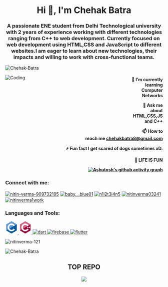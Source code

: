 <h1 align="center">Hi 👋, I'm Chehak Batra</h1>
<h3 align="center">A passionate ENE student from Delhi Technological university with 2 years of experience working with different technologies ranging from C++ to web development. 
Currently focused on web development using HTML,CSS and JavaScript to different websites.I am eager to learn about new technologies, their impacts and willing to work with cross-functional teams.</h3>

<p align="left"> <img src="https://komarev.com/ghpvc/?username=Chehak-Batra&label=Profile%20views&color=0e75b6&style=flat" alt="Chehak-Batra" /> </p>
<img align="left" alt="Coding" width="400" height="180" src="https://cdn.dribbble.com/users/2646423/screenshots/5507196/computer.gif">
   
   <h4 align="right">
   🌱 I’m currently learning Computer Networks


   💬 Ask me about **HTML,CSS,JS and C++**


   📫 How to reach me **chehakbatra8@gmail.com**


   ⚡ Fun fact **I get scared of dogs sometimes xD.**
    
   👋 LIFE IS FUN
    

[![Ashutosh's github activity graph](https://activity-graph.herokuapp.com/graph?username=Chehak-Batra&theme=dracula)](https://github.com/ashutosh00710/github-readme-activity-graph)


<h3 align="left">Connect with me:</h3>
<p align="left">
<a href="https://linkedin.com/in/nitin-verma-909732195" target="blank"><img align="center" src="https://raw.githubusercontent.com/rahuldkjain/github-profile-readme-generator/master/src/images/icons/Social/linked-in-alt.svg" alt="nitin-verma-909732195" height="30" width="40" /></a>
<a href="https://instagram.com/baby._.blue01" target="blank"><img align="center" src="https://raw.githubusercontent.com/rahuldkjain/github-profile-readme-generator/master/src/images/icons/Social/instagram.svg" alt="baby._.blue01" height="30" width="40" /></a>
<a href="https://www.codechef.com/users/n1i2t3i4n5" target="blank"><img align="center" src="https://cdn.jsdelivr.net/npm/simple-icons@3.1.0/icons/codechef.svg" alt="n1i2t3i4n5" height="30" width="40" /></a>
<a href="https://www.hackerrank.com/nitinverma03241" target="blank"><img align="center" src="https://raw.githubusercontent.com/rahuldkjain/github-profile-readme-generator/master/src/images/icons/Social/hackerrank.svg" alt="nitinverma03241" height="30" width="40" /></a>
<a href="https://www.leetcode.com/nitinverma1work" target="blank"><img align="center" src="https://raw.githubusercontent.com/rahuldkjain/github-profile-readme-generator/master/src/images/icons/Social/leet-code.svg" alt="nitinverma1work" height="30" width="40" /></a>
</p>


<h3 align="left">Languages and Tools:</h3>
<p align="left"> <a href="https://www.cprogramming.com/" target="_blank" rel="noreferrer"> <img src="https://raw.githubusercontent.com/devicons/devicon/master/icons/c/c-original.svg" alt="c" width="40" height="40"/> </a> <a href="https://www.w3schools.com/cpp/" target="_blank" rel="noreferrer"> <img src="https://raw.githubusercontent.com/devicons/devicon/master/icons/cplusplus/cplusplus-original.svg" alt="cplusplus" width="40" height="40"/> </a> <a href="https://dart.dev" target="_blank" rel="noreferrer"> <img src="https://www.vectorlogo.zone/logos/dartlang/dartlang-icon.svg" alt="dart" width="40" height="40"/> </a> <a href="https://firebase.google.com/" target="_blank" rel="noreferrer"> <img src="https://www.vectorlogo.zone/logos/firebase/firebase-icon.svg" alt="firebase" width="40" height="40"/> </a> <a href="https://flutter.dev" target="_blank" rel="noreferrer"> <img src="https://www.vectorlogo.zone/logos/flutterio/flutterio-icon.svg" alt="flutter" width="40" height="40"/> </a> </p>
<p><img src="https://github-readme-stats.vercel.app/api/top-langs?username=Chehak-Batra&show_icons=true&locale=en&layout=compact" alt="nitinverma-121" /></p>

<p><img src="https://github-readme-streak-stats.herokuapp.com/?user=Chehak-Batra&" alt="Chehak-Batra" /></p>
<h2 align="center">TOP REPO</h2>
<p align="center">
<a href="https://github.com/Chehak-Batra/Diverse-Website-Quiz">
 <img src="https://github-readme-stats.vercel.app/api/pin/?username=Chehak-Batra&repo=Diverse-Website-Quiz&theme=vue-dark&hide_border=true" height="185">
</a>
</p>
